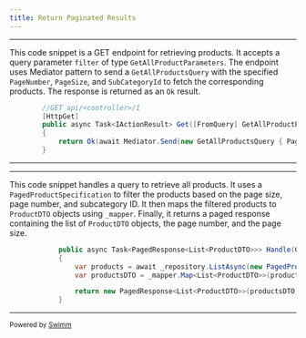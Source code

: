 ```yaml
---
title: Return Paginated Results
---
```

<SwmSnippet path="/WebAPI/Controllers/v1/ProductController.cs" line="46">

---

This code snippet is a GET endpoint for retrieving products. It accepts a query parameter `filter` of type `GetAllProductParameters`. The endpoint uses Mediator pattern to send a `GetAllProductsQuery` with the specified `PageNumber`, `PageSize`, and `SubCategoryId` to fetch the corresponding products. The response is returned as an `Ok` result.

```c#
        //GET api/<controller>/1
        [HttpGet]
        public async Task<IActionResult> Get([FromQuery] GetAllProductParameters filter)
        {
            return Ok(await Mediator.Send(new GetAllProductsQuery { PageNumber = filter.PageNumber, PageSize = filter.PageSize, SubCategoryId = filter.SubCategoryId }));
        }
```

---

</SwmSnippet>

<SwmSnippet path="/Application/Features/Products/Queries/GetAllProductsQuery/GetAllProductsQuery.cs" line="28">

---

This code snippet handles a query to retrieve all products. It uses a `PagedProductSpecification` to filter the products based on the page size, page number, and subcategory ID. It then maps the filtered products to `ProductDTO` objects using `_mapper`. Finally, it returns a paged response containing the list of `ProductDTO` objects, the page number, and the page size.

```c#
            public async Task<PagedResponse<List<ProductDTO>>> Handle(GetAllProductsQuery request, CancellationToken cancellationToken)
            {
                var products = await _repository.ListAsync(new PagedProductSpecification(request.PageSize, request.PageNumber, request.SubCategoryId));
                var productsDTO = _mapper.Map<List<ProductDTO>>(products);

                return new PagedResponse<List<ProductDTO>>(productsDTO, request.PageNumber, request.PageSize);
            }
```

---

</SwmSnippet>

<SwmMeta version="3.0.0" repo-id="Z2l0aHViJTNBJTNBV2ViQVBJLU9uaW9uJTNBJTNBMTk1MExhYnM=" repo-name="WebAPI-Onion"><sup>Powered by [Swimm](https://app.swimm.io/)</sup></SwmMeta>
